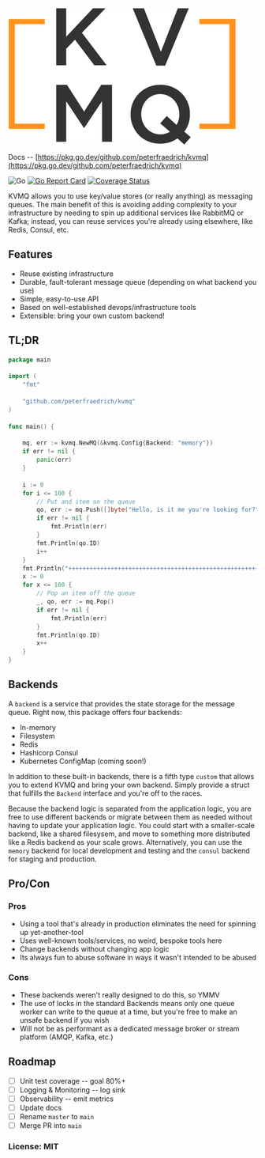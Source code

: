 ![KVMQ](docs/kvmq_logo.png)

Docs -- [https://pkg.go.dev/github.com/peterfraedrich/kvmq](https://pkg.go.dev/github.com/peterfraedrich/kvmq)

![Go](https://github.com/peterfraedrich/kvmq/workflows/Go/badge.svg)
[![Go Report Card](https://goreportcard.com/badge/github.com/peterfraedrich/kvmq)](https://goreportcard.com/report/github.com/peterfraedrich/kvmq)
[![Coverage Status](https://coveralls.io/repos/github/peterfraedrich/kvmq/badge.svg?branch=master)](https://coveralls.io/github/peterfraedrich/kvmq?branch=master)

KVMQ allows you to use key/value stores (or really anything) as messaging queues. The main benefit of this is avoiding adding complexity to your infrastructure by needing to spin up additional services like RabbitMQ or Kafka; instead, you can reuse services you're already using elsewhere, like Redis, Consul, etc.

## Features
* Reuse existing infrastructure
* Durable, fault-tolerant message queue (depending on what backend you use)
* Simple, easy-to-use API
* Based on well-established devops/infrastructure tools
* Extensible: bring your own custom backend!

## TL;DR

```go
package main

import (
	"fmt"

	"github.com/peterfraedrich/kvmq"
)

func main() {

	mq, err := kvmq.NewMQ(&kvmq.Config{Backend: "memory"})
	if err != nil {
		panic(err)
	}

	i := 0
	for i <= 100 {
		// Put and item on the queue
		qo, err := mq.Push([]byte("Hello, is it me you're looking for?"))
		if err != nil {
			fmt.Println(err)
		}
		fmt.Println(qo.ID)
		i++
	}
	fmt.Println("++++++++++++++++++++++++++++++++++++++++++++++++++++++")
	x := 0
	for x <= 100 {
		// Pop an item off the queue
		_, qo, err := mq.Pop()
		if err != nil {
			fmt.Println(err)
		}
		fmt.Println(qo.ID)
		x++
	}
}
```

## Backends
A `backend` is a service that provides the state storage for the message queue. Right now, this package offers four backends:
* In-memory
* Filesystem
* Redis
* Hashicorp Consul
* Kubernetes ConfigMap (coming soon!)

In addition to these built-in backends, there is a fifth type `custom` that allows you to extend KVMQ and bring your own backend. Simply provide a struct that fulfills the `Backend` interface and you're off to the races.

Because the backend logic is separated from the application logic, you are free to use different backends or migrate between them as needed without having to update your application logic. You could start with a smaller-scale backend, like a shared filesysem, and move to something more distributed like a Redis backend as your scale grows. Alternatively, you can use the `memory` backend for local development and testing and the `consul` backend for staging and production.

## Pro/Con

### Pros
* Using a tool that's already in production eliminates the need for spinning up yet-another-tool
* Uses well-known tools/services, no weird, bespoke tools here
* Change backends without changing app logic
* Its always fun to abuse software in ways it wasn't intended to be abused

### Cons
* These backends weren't really designed to do this, so YMMV
* The use of locks in the standard Backends means only one queue worker can write to the queue at a time, but you're free to make an unsafe backend if you wish
* Will not be as performant as a dedicated message broker or stream platform (AMQP, Kafka, etc.)

## Roadmap
- [ ] Unit test coverage -- goal 80%+
- [ ] Logging & Monitoring -- log sink
- [ ] Observability -- emit metrics
- [ ] Update docs
- [ ] Rename `master` to `main`
- [ ] Merge PR into `main`

### License: MIT
